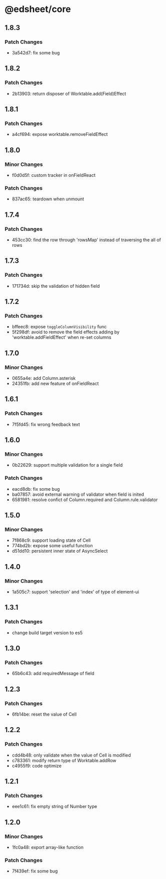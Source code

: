 # @edsheet/core

## 1.8.3

### Patch Changes

- 3a542d7: fix some bug

## 1.8.2

### Patch Changes

- 2b13903: return disposer of Worktable.add(Field)Effect

## 1.8.1

### Patch Changes

- a4cf694: expose worktable.removeFieldEffect

## 1.8.0

### Minor Changes

- f0d0d5f: custom tracker in onFieldReact

### Patch Changes

- 837ac65: teardown when unmount

## 1.7.4

### Patch Changes

- 453cc30: find the row through 'rowsMap' instead of traversing the all of rows

## 1.7.3

### Patch Changes

- 171734d: skip the validation of hidden field

## 1.7.2

### Patch Changes

- bffeec8: expose `toggleColumnVisibility` func
- 5f298df: avoid to remove the field effects adding by 'worktable.addFieldEffect' when re-set columns

## 1.7.0

### Minor Changes

- 0655a4e: add Column.asterisk
- 24351fb: add new feature of onFieldReact

## 1.6.1

### Patch Changes

- 7f5fd45: fix wrong feedback text

## 1.6.0

### Minor Changes

- 0b22629: support multiple validation for a single field

### Patch Changes

- eacd8db: fix some bug
- ba07857: avoid external warning of validator when field is inited
- 6581981: resolve confict of Column.required and Column.rule.validator

## 1.5.0

### Minor Changes

- 7f868c9: support loading state of Cell
- 774bd2b: expose some useful function
- d51dd10: persistent inner state of AsyncSelect

## 1.4.0

### Minor Changes

- 1a505c7: support 'selection' and 'index' of type of element-ui

## 1.3.1

### Patch Changes

- change build target version to es5

## 1.3.0

### Patch Changes

- 65b6c43: add requiredMessage of field

## 1.2.3

### Patch Changes

- 6fb14be: reset the value of Cell

## 1.2.2

### Patch Changes

- cdd4b48: only validate when the value of Cell is modified
- c783361: modify return type of Worktable.addRow
- c4955f9: code optimize

## 1.2.1

### Patch Changes

- eee1c61: fix empty string of Number type

## 1.2.0

### Minor Changes

- 1fc0a48: export array-like function

### Patch Changes

- 7f439ef: fix some bug
